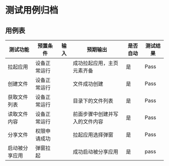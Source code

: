 # 测试用例归档

## 用例表

| 测试功能       | 预置条件     | 输入 | 预期输出                       | 是否自动 | 测试结果 |
| -------------- | ------------ | ---- | ------------------------------ | -------- | -------- |
| 拉起应用       | 设备正常运行 |      | 成功拉起应用，主页元素齐备     | 是       | Pass     |
| 创建文件       | 设备正常运行 |      | 文件成功创建                   | 是       | Pass     |
| 获取文件列表   | 设备正常运行 |      | 目录下的文件列表               | 是       | Pass     |
| 读取文件内容   | 设备正常运行 |      | 前面步骤中创建并写入的文件内容 | 是       | Pass     |
| 分享文件       | 权限申请成功 |      | 拉起应用选择弹窗               | 是       | Pass     |
| 启动被分享应用 | 弹窗拉起     |      | 成功启动被分享应用             | 是       | pass     |

